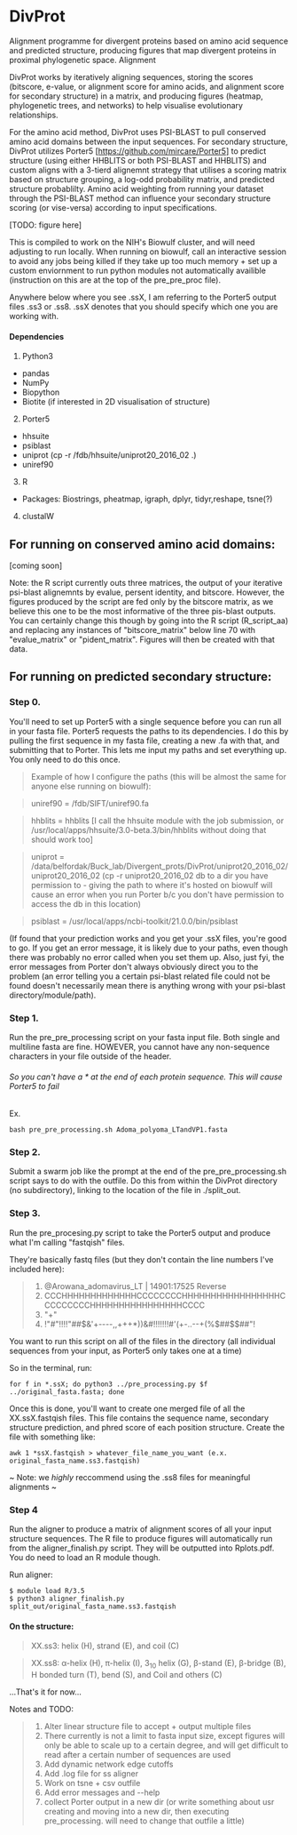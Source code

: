 # DivProt
Alignment programme for divergent proteins based on amino acid sequence and predicted structure, producing figures that map divergent proteins in proximal phylogenetic space. Alignment 

DivProt works by iteratively aligning sequences, storing the scores (bitscore, e-value, or alignment score for amino acids, and alignment score for secondary structure) in a matrix, and producing figures (heatmap, phylogenetic trees, and networks) to help visualise evolutionary relationships.

For the amino acid method, DivProt uses PSI-BLAST to pull conserved amino acid domains between the input sequences.
For secondary structure, DivProt utilizes Porter5 [https://github.com/mircare/Porter5] to predict structure (using either HHBLITS or both PSI-BLAST and HHBLITS) and custom aligns with a 3-tierd alignemnt strategy that utilises a scoring matrix based on structure grouping, a log-odd probability matrix, and predicted structure probablilty. Amino acid weighting from running your dataset through the PSI-BLAST method can influence your secondary structure scoring (or vise-versa) according to input specifications.

[TODO: figure here]

This is compiled to work on the NIH's Biowulf cluster, and will need adjusting to run locally. When running on biowulf, call an interactive session to avoid any jobs being killed if they take up too much memory + set up a custom enviornment to run python modules not automatically availible (instruction on this are at the top of the pre_pre_proc file).

Anywhere below where you see .ssX, I am referring to the Porter5 output files .ss3 or .ss8. .ssX denotes that you should specify which one you are working with. 


#### Dependencies
1. Python3
  - pandas
  - NumPy
  - Biopython
  - Biotite (if interested in 2D visualisation of structure)
  

2. Porter5
  - hhsuite
  - psiblast
  - uniprot (cp -r /fdb/hhsuite/uniprot20_2016_02 .)
  - uniref90
  
3. R
  - Packages: Biostrings, pheatmap, igraph, dplyr, tidyr,reshape, tsne(?)

4. clustalW

## For running on conserved amino acid domains:

[coming soon]


Note: the R script currently outs three matrices, the output of your iterative psi-blast alignemnts by evalue, persent identity, and bitscore. However, the figures produced by the script are fed only by the bitscore matrix, as we believe this one to be the most informative of the three pis-blast outputs. You can certainly change this though by going into the R script (R_script_aa) and replacing any instances of "bitscore_matrix" below line 70 with "evalue_matrix" or "pident_matrix". Figures will then be created with that data.

## For running on predicted secondary structure:


### Step 0.
You'll need to set up Porter5 with a single sequence before you can run all in your fasta file. Porter5 requests the paths to its dependencies. I do this by pulling the first sequence in my fasta file, creating a new .fa with that, and submitting that to Porter. This lets me input my paths and set everything up. You only need to do this once.

> Example of how I configure the paths (this will be almost the same for anyone else running on biowulf):

>uniref90 = /fdb/SIFT/uniref90.fa

>hhblits = hhblits [I call the hhsuite module with the job submission, or /usr/local/apps/hhsuite/3.0-beta.3/bin/hhblits without doing that should work too]

>uniprot = /data/belfordak/Buck_lab/Divergent_prots/DivProt/uniprot20_2016_02/uniprot20_2016_02 (cp -r uniprot20_2016_02 db to a dir you have permission to - giving the path to where it's hosted on biowulf will cause an error when you run Porter b/c you don't have permission to access the db in this location)

>psiblast = /usr/local/apps/ncbi-toolkit/21.0.0/bin/psiblast

(If found that your prediction works and you get your .ssX files, you're good to go. If you get an error message, it is likely due to your paths, even though there was probably no error called when you set them up. Also, just fyi, the error messages from Porter don't always obviously direct you to the problem (an error telling you a certain psi-blast related file could not be found doesn't necessarily mean there is anything wrong with your psi-blast directory/module/path).
  
### Step 1. 
Run the pre_pre_processing script on your fasta input file. Both single and multiline fasta are fine.
HOWEVER, you cannot have any non-sequence characters in your file outside of the header. 
###### So you can't have a * at the end of each protein sequence. This will cause Porter5 to fail
Ex.
```
bash pre_pre_processing.sh Adoma_polyoma_LTandVP1.fasta
```

### Step 2. 
Submit a swarm job like the prompt at the end of the pre_pre_processing.sh script says to do with the outfile. Do this from within the DivProt directory (no subdirectory), linking to the location of the file in ./split_out. 

### Step 3.
Run the pre_procesing.py script to take the Porter5 output and produce what I'm calling "fastqish" files.

They're basically fastq files (but they don't contain the line numbers I've included here):

>1. @Arowana_adomavirus_LT | 14901:17525 Reverse
>2. CCCHHHHHHHHHHHHHCCCCCCCCHHHHHHHHHHHHHHHHHCCCCCCCCCHHHHHHHHHHHHHHHHCCCC
>3. "+"
>4. !"#$%'(*++++*'%$"!!!!"##$&'+----,,+++*))&#!!!!!!!#'(+-..--+(%$##$$##"!

You want to run this script on all of the files in the directory (all individual sequences from your input, as Porter5 only takes one at a time)

So in the terminal, run:
```
for f in *.ssX; do python3 ../pre_processing.py $f ../original_fasta.fasta; done
```
Once this is done, you'll want to create one merged file of all the XX.ssX.fastqish files. This file contains the sequence name, secondary structure prediction, and phred score of each position structure.
Create the file with something like:
```
awk 1 *ssX.fastqish > whatever_file_name_you_want (e.x. original_fasta_name.ss3.fastqish)
```
~ Note: we *highly* reccommend using the .ss8 files for meaningful alignments ~

### Step 4
Run the aligner to produce a matrix of alignment scores of all your input structure sequences. The R file to produce figures will automatically run from the aligner_finalish.py script. They will be outputted into Rplots.pdf. You do need to load an R module though. 

Run aligner:
```
$ module load R/3.5
$ python3 aligner_finalish.py split_out/original_fasta_name.ss3.fastqish
```

#### On the structure:
> XX.ss3: helix (H), strand (E), and coil (C)

> XX.ss8: α-helix (H), π-helix (I), 3<sub>10</sub> helix (G), β-stand (E), β-bridge (B), H bonded turn (T), bend (S), and Coil and others (C)


...That's it for now...

Notes and TODO:
> 1. Alter linear structure file to accept + output multiple files
> 2. There currently is not a limit to fasta input size, except figures will only be able to scale up to a certain degree, and will get difficult to read after a certain number of sequences are used
> 3. Add dynamic network edge cutoffs
> 4. Add .log file for ss aligner
> 5. Work on tsne + csv outfile
> 6. Add error messages and --help
> 7. collect Porter output in a new dir (or write something about usr creating and moving into a new dir, then executing pre_processing. will need to change that outfile a little)

